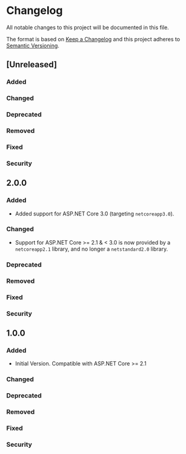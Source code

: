# Changelog
All notable changes to this project will be documented in this file.

The format is based on [Keep a Changelog](http://keepachangelog.com/en/1.0.0/)
and this project adheres to [Semantic Versioning](http://semver.org/spec/v2.0.0.html).

## [Unreleased]

### Added

### Changed

### Deprecated

### Removed

### Fixed

### Security

## 2.0.0

### Added

- Added support for ASP.NET Core 3.0 (targeting `netcoreapp3.0`).

### Changed

- Support for ASP.NET Core >= 2.1 & < 3.0 is now provided by a `netcoreapp2.1` library, and no longer a `netstandard2.0` library.

### Deprecated

### Removed

### Fixed

### Security

## 1.0.0

### Added

- Initial Version. Compatible with ASP.NET Core >= 2.1

### Changed

### Deprecated

### Removed

### Fixed

### Security
